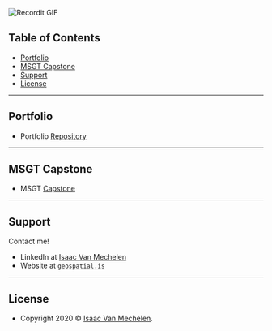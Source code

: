 

![Recordit GIF](http://g.recordit.co/zd10xpz2qI.gif)

<!--
### Hi there 👋
**vanmeciv/vanmeciv** is a ✨ _special_ ✨ repository because its `README.md` (this file) appears on your GitHub profile.

Here are some ideas to get you started:

- 🔭 I’m currently working on ...
- 🌱 I’m currently learning ...
- 👯 I’m looking to collaborate on ...
- 🤔 I’m looking for help with ...
- 💬 Ask me about ...
- 📫 How to reach me: ...
- 😄 Pronouns: ...
- ⚡ Fun fact: ...


- [Features](#features)
- [Contributing](#contributing)
- [Team](#team)
- [FAQ](#faq)

-->

## Table of Contents
- [Portfolio](#portfolio)
- [MSGT Capstone](#capstone20)
- [Support](#support)
- [License](#license)

---
## Portfolio
- Portfolio <a href="https://github.com/vanmeciv/Portfolio" target="_blank">Repository</a>

---
## MSGT Capstone
- MSGT <a href="https://github.com/vanmeciv/icerinks" target="_blank">Capstone</a> 

---
## Support

Contact me!

- LinkedIn at <a href="https://www.linkedin.com/in/isaac-vanmechelen/" target="_blank">Isaac Van Mechelen</a>
- Website at <a href="https://geospatial.is" target="_blank">`geospatial.is`</a>


---

## License

- Copyright 2020 © <a href="https://geospatial.is" target="_blank">Isaac Van Mechelen</a>.
